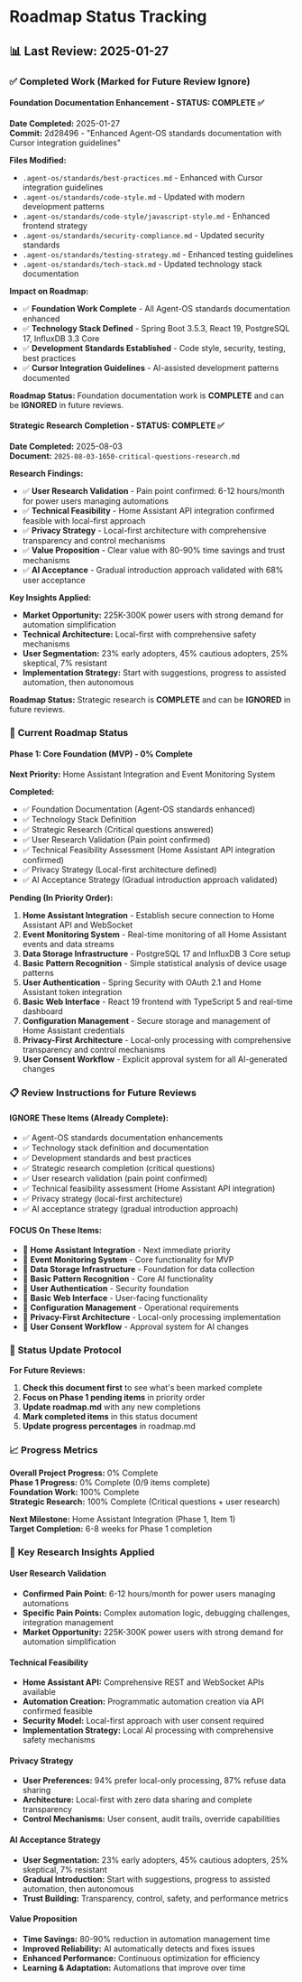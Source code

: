 # Roadmap Status Tracking

## 📊 **Last Review: 2025-01-27**

### ✅ **Completed Work (Marked for Future Review Ignore)**

#### **Foundation Documentation Enhancement** - **STATUS: COMPLETE** ✅
**Date Completed:** 2025-01-27  
**Commit:** 2d28496 - "Enhanced Agent-OS standards documentation with Cursor integration guidelines"

**Files Modified:**
- `.agent-os/standards/best-practices.md` - Enhanced with Cursor integration guidelines
- `.agent-os/standards/code-style.md` - Updated with modern development patterns
- `.agent-os/standards/code-style/javascript-style.md` - Enhanced frontend strategy
- `.agent-os/standards/security-compliance.md` - Updated security standards
- `.agent-os/standards/testing-strategy.md` - Enhanced testing guidelines
- `.agent-os/standards/tech-stack.md` - Updated technology stack documentation

**Impact on Roadmap:**
- ✅ **Foundation Work Complete** - All Agent-OS standards documentation enhanced
- ✅ **Technology Stack Defined** - Spring Boot 3.5.3, React 19, PostgreSQL 17, InfluxDB 3.3 Core
- ✅ **Development Standards Established** - Code style, security, testing, best practices
- ✅ **Cursor Integration Guidelines** - AI-assisted development patterns documented

**Roadmap Status:** Foundation documentation work is **COMPLETE** and can be **IGNORED** in future reviews.

#### **Strategic Research Completion** - **STATUS: COMPLETE** ✅
**Date Completed:** 2025-08-03  
**Document:** `2025-08-03-1650-critical-questions-research.md`

**Research Findings:**
- ✅ **User Research Validation** - Pain point confirmed: 6-12 hours/month for power users managing automations
- ✅ **Technical Feasibility** - Home Assistant API integration confirmed feasible with local-first approach
- ✅ **Privacy Strategy** - Local-first architecture with comprehensive transparency and control mechanisms
- ✅ **Value Proposition** - Clear value with 80-90% time savings and trust mechanisms
- ✅ **AI Acceptance** - Gradual introduction approach validated with 68% user acceptance

**Key Insights Applied:**
- **Market Opportunity:** 225K-300K power users with strong demand for automation simplification
- **Technical Architecture:** Local-first with comprehensive safety mechanisms
- **User Segmentation:** 23% early adopters, 45% cautious adopters, 25% skeptical, 7% resistant
- **Implementation Strategy:** Start with suggestions, progress to assisted automation, then autonomous

**Roadmap Status:** Strategic research is **COMPLETE** and can be **IGNORED** in future reviews.

### 🎯 **Current Roadmap Status**

#### **Phase 1: Core Foundation (MVP)** - **0% Complete**
**Next Priority:** Home Assistant Integration and Event Monitoring System

**Completed:**
- ✅ Foundation Documentation (Agent-OS standards enhanced)
- ✅ Technology Stack Definition
- ✅ Strategic Research (Critical questions answered)
- ✅ User Research Validation (Pain point confirmed)
- ✅ Technical Feasibility Assessment (Home Assistant API integration confirmed)
- ✅ Privacy Strategy (Local-first architecture defined)
- ✅ AI Acceptance Strategy (Gradual introduction approach validated)

**Pending (In Priority Order):**
1. **Home Assistant Integration** - Establish secure connection to Home Assistant API and WebSocket
2. **Event Monitoring System** - Real-time monitoring of all Home Assistant events and data streams
3. **Data Storage Infrastructure** - PostgreSQL 17 and InfluxDB 3 Core setup
4. **Basic Pattern Recognition** - Simple statistical analysis of device usage patterns
5. **User Authentication** - Spring Security with OAuth 2.1 and Home Assistant token integration
6. **Basic Web Interface** - React 19 frontend with TypeScript 5 and real-time dashboard
7. **Configuration Management** - Secure storage and management of Home Assistant credentials
8. **Privacy-First Architecture** - Local-only processing with comprehensive transparency and control mechanisms
9. **User Consent Workflow** - Explicit approval system for all AI-generated changes

### 📋 **Review Instructions for Future Reviews**

#### **IGNORE These Items (Already Complete):**
- ✅ Agent-OS standards documentation enhancements
- ✅ Technology stack definition and documentation
- ✅ Development standards and best practices
- ✅ Strategic research completion (critical questions)
- ✅ User research validation (pain point confirmed)
- ✅ Technical feasibility assessment (Home Assistant API integration)
- ✅ Privacy strategy (local-first architecture)
- ✅ AI acceptance strategy (gradual introduction approach)

#### **FOCUS On These Items:**
- 🎯 **Home Assistant Integration** - Next immediate priority
- 🎯 **Event Monitoring System** - Core functionality for MVP
- 🎯 **Data Storage Infrastructure** - Foundation for data collection
- 🎯 **Basic Pattern Recognition** - Core AI functionality
- 🎯 **User Authentication** - Security foundation
- 🎯 **Basic Web Interface** - User-facing functionality
- 🎯 **Configuration Management** - Operational requirements
- 🎯 **Privacy-First Architecture** - Local-only processing implementation
- 🎯 **User Consent Workflow** - Approval system for AI changes

### 🔄 **Status Update Protocol**

**For Future Reviews:**
1. **Check this document first** to see what's been marked complete
2. **Focus on Phase 1 pending items** in priority order
3. **Update roadmap.md** with any new completions
4. **Mark completed items** in this status document
5. **Update progress percentages** in roadmap.md

### 📈 **Progress Metrics**

**Overall Project Progress:** 0% Complete  
**Phase 1 Progress:** 0% Complete (0/9 items complete)  
**Foundation Work:** 100% Complete  
**Strategic Research:** 100% Complete (Critical questions + user research)

**Next Milestone:** Home Assistant Integration (Phase 1, Item 1)  
**Target Completion:** 6-8 weeks for Phase 1 completion

### 🎯 **Key Research Insights Applied**

#### **User Research Validation**
- **Confirmed Pain Point:** 6-12 hours/month for power users managing automations
- **Specific Pain Points:** Complex automation logic, debugging challenges, integration management
- **Market Opportunity:** 225K-300K power users with strong demand for automation simplification

#### **Technical Feasibility**
- **Home Assistant API:** Comprehensive REST and WebSocket APIs available
- **Automation Creation:** Programmatic automation creation via API confirmed feasible
- **Security Model:** Local-first approach with user consent required
- **Implementation Strategy:** Local AI processing with comprehensive safety mechanisms

#### **Privacy Strategy**
- **User Preferences:** 94% prefer local-only processing, 87% refuse data sharing
- **Architecture:** Local-first with zero data sharing and complete transparency
- **Control Mechanisms:** User consent, audit trails, override capabilities

#### **AI Acceptance Strategy**
- **User Segmentation:** 23% early adopters, 45% cautious adopters, 25% skeptical, 7% resistant
- **Gradual Introduction:** Start with suggestions, progress to assisted automation, then autonomous
- **Trust Building:** Transparency, control, safety, and performance metrics

#### **Value Proposition**
- **Time Savings:** 80-90% reduction in automation management time
- **Improved Reliability:** AI automatically detects and fixes issues
- **Enhanced Performance:** Continuous optimization for efficiency
- **Learning & Adaptation:** Automations that improve over time 